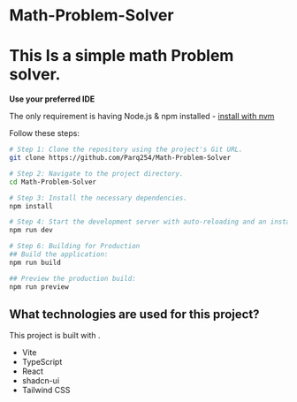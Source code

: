 # Math-Problem-Solver
This Is a simple math Problem solver.
=======
**Use your preferred IDE**

The only requirement is having Node.js & npm installed - [install with nvm](https://github.com/nvm-sh/nvm#installing-and-updating)

Follow these steps:

```sh
# Step 1: Clone the repository using the project's Git URL.
git clone https://github.com/Parq254/Math-Problem-Solver

# Step 2: Navigate to the project directory.
cd Math-Problem-Solver

# Step 3: Install the necessary dependencies.
npm install 

# Step 4: Start the development server with auto-reloading and an instant preview.
npm run dev

# Step 6: Building for Production
## Build the application:
npm run build

## Preview the production build:
npm run preview


```

## What technologies are used for this project?

This project is built with .

- Vite
- TypeScript
- React
- shadcn-ui
- Tailwind CSS
